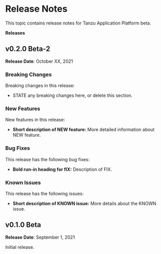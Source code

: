# Release Notes

This topic contains release notes for Tanzu Application Platform beta.

**Releases**

## <a id='0-2-0'></a> v0.2.0 Beta-2

**Release Date**: October XX, 2021

### Breaking Changes

Breaking changes in this release:

- STATE any breaking changes here, or delete this section.

### New Features

New features in this release:

- **Short description of NEW feature:**
  More detailed information about NEW feature.

### Bug Fixes

This release has the following bug fixes:

- **Bold run-in heading for fIX:** Description of FIX.

### Known Issues

This release has the following issues:

- **Short description of KNOWN issue:**
  More details about the KNOWN issue.



## <a id='0-2-0'></a> v0.1.0 Beta

**Release Date**: September 1, 2021

Initial release.

